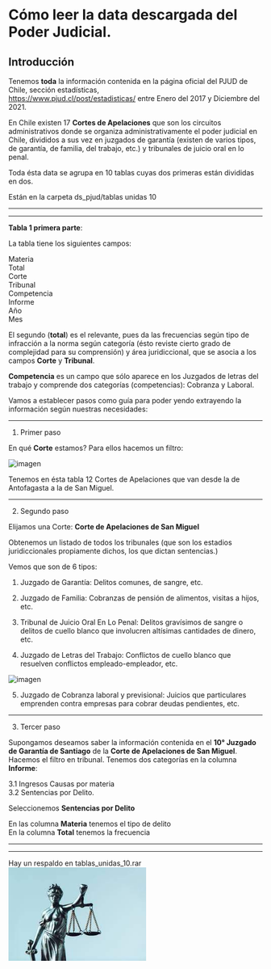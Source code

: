 # Cómo leer la data descargada del Poder Judicial.

## Introducción

Tenemos **toda** la información contenida en la página oficial del PJUD de Chile, sección estadísticas,\
https://www.pjud.cl/post/estadisticas/
entre Enero del 2017 y Diciembre del 2021.

En Chile existen 17 **Cortes de Apelaciones** que son los circuitos administrativos donde se organiza administrativamente el poder judicial en  Chile, divididos a sus vez en juzgados de garantía (existen de varios tipos, de garantía, de familia, del trabajo, etc.) y tribunales de juicio oral en lo penal.

Toda ésta data se agrupa en 10 tablas cuyas dos primeras están divididas en dos.

Están en la carpeta ds_pjud/tablas unidas 10

***
***

**Tabla 1 primera parte**:

La tabla tiene los siguientes campos:

Materia\
Total\
Corte\
Tribunal\
Competencia\
Informe\
Año\
Mes

El segundo (**total**) es el relevante, pues da las frecuencias según tipo de
infracción a la norma según categoría (ésto reviste cierto grado de complejidad para su comprensión) y área juridiccional, que se asocia a los campos **Corte** y **Tribunal**. 

**Competencia** es un campo que sólo aparece en los Juzgados de letras del trabajo
y comprende dos categorías (competencias): Cobranza y Laboral.

Vamos a establecer pasos como guía para poder yendo extrayendo la información según nuestras necesidades:

***

1. Primer paso

En qué **Corte** estamos? Para ellos hacemos un filtro: 

![imagen](https://user-images.githubusercontent.com/50757247/156581224-a96dd67e-8261-4431-9c0e-cb2c30e35ca5.png)

Tenemos en ésta tabla 12 Cortes de Apelaciones que van desde la de Antofagasta a la de San Miguel.

***

2. Segundo paso

Elijamos una Corte: **Corte de Apelaciones de San Miguel** 

Obtenemos un listado de todos los tribunales (que son los estadios juridiccionales propiamente dichos, los que dictan sentencias.)

Vemos que son de 6 tipos:

1. Juzgado de Garantía: Delitos comunes, de sangre, etc.

2. Juzgado de Familia: Cobranzas de pensión de alimentos, visitas a hijos, etc.

3. Tribunal de Juicio Oral En Lo Penal: Delitos gravísimos de sangre o delitos de cuello blanco que involucren altísimas cantidades de dinero, etc.

4. Juzgado de Letras del Trabajo: Conflictos de cuello blanco que resuelven conflictos empleado-empleador, etc.

![imagen](https://user-images.githubusercontent.com/50757247/156592230-8d350065-a164-4228-a6e6-0901ad1f9dba.png)

5. Juzgado de Cobranza laboral y previsional: Juicios que particulares emprenden contra empresas para cobrar deudas pendientes, etc.

***

3. Tercer paso

Supongamos deseamos saber la información contenida en el **10° Juzgado de Garantía de Santiago** de la **Corte de Apelaciones de San Miguel**. Hacemos el filtro en tribunal.
Tenemos dos categorías en la columna **Informe**:

3.1 Ingresos Causas por materia\
3.2 Sentencias por Delito.

Seleccionemos **Sentencias por Delito**

En las columna **Materia** tenemos el tipo de delito\
En la columna **Total** tenemos la frecuencia

***
***


Hay un respaldo en tablas_unidas_10.rar
![alt text](pj.jpg)


